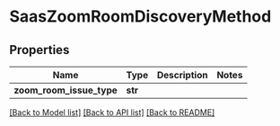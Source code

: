 # SaasZoomRoomDiscoveryMethod

## Properties
Name | Type | Description | Notes
------------ | ------------- | ------------- | -------------
**zoom_room_issue_type** | **str** |  | 

[[Back to Model list]](../README.md#documentation-for-models) [[Back to API list]](../README.md#documentation-for-api-endpoints) [[Back to README]](../README.md)


